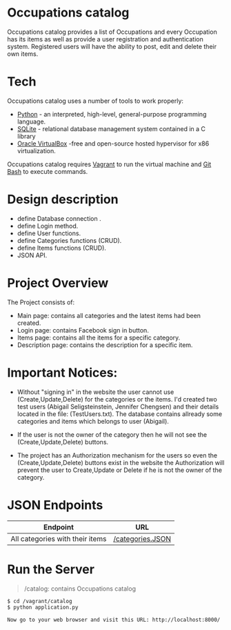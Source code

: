 # Occupations catalog

Occupations catalog provides a list of Occupations and every Occupation has its items as well as provide a user registration and authentication system. Registered users will have the ability to post, edit and delete their own items.

# Tech

Occupations catalog uses a number of tools to work properly:

* [Python](https://www.python.org/) - an interpreted, high-level, general-purpose programming language.
* [SQLite](https://www.sqlite.org) -  relational database management system contained in a C library
* [Oracle VirtualBox](https://www.virtualbox.org/) -free and open-source hosted hypervisor for x86 virtualization.

Occupations catalog requires [Vagrant](https://www.vagrantup.com/) to run the virtual machine and [Git Bash](https://git-scm.com/downloads) to execute commands.

# Design description
* define Database connection .
* define Login method.
* define User functions.
* define Categories functions (CRUD).
* define Items functions (CRUD).
* JSON API.

# Project Overview
The Project consists of:
* Main page: contains all categories and the latest items had been created.
* Login page: contains Facebook sign in button.
* Items page: contains all the items for a specific category.
* Description page: contains the description for a specific item.

# Important Notices:
* Without "signing in" in the website the user cannot use (Create,Update,Delete) for the categories or the items. I'd created two test users (Abigail Seligsteinstein, Jennifer Chengsen) and their details located in the file: (TestUsers.txt). The database contains allready some categories and items which belongs to user (Abigail).

* If the user is not the owner of the category then he will not see the (Create,Update,Delete) buttons.

* The project has an Authorization mechanism for the users so even the (Create,Update,Delete) buttons exist in the website the Authorization will prevent the user to Create,Update or Delete if he is not the owner of the category.


# JSON Endpoints

| Endpoint | URL |
| ------ | ------ |
| All categories with their items | [/categories.JSON](http://localhost:8000/categories.JSON) |


# Run the Server
> /catalog: contains Occupations catalog

```sh
$ cd /vagrant/catalog
$ python application.py

Now go to your web browser and visit this URL: http://localhost:8000/
```




